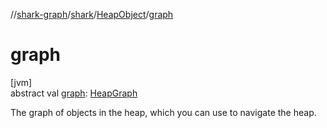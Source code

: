 //[shark-graph](../../../index.md)/[shark](../index.md)/[HeapObject](index.md)/[graph](graph.md)

# graph

[jvm]\
abstract val [graph](graph.md): [HeapGraph](../-heap-graph/index.md)

The graph of objects in the heap, which you can use to navigate the heap.
